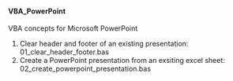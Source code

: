 <h4>VBA_PowerPoint</h4>
<p>VBA concepts for Microsoft PowerPoint</p>
<ol>
<li>Clear header and footer of an existing presentation: 01_clear_header_footer.bas</li>
<li>Create a PowerPoint presentation from an exsiting excel sheet: 02_create_powerpoint_presentation.bas</li>
</ol>
